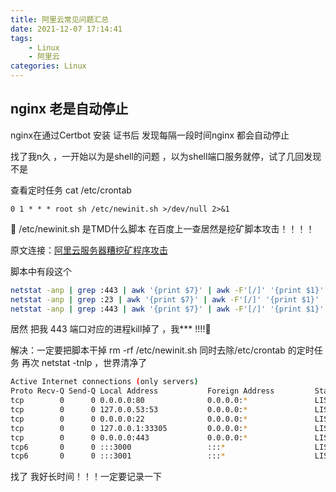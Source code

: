 ```yaml
---
title: 阿里云常见问题汇总
date: 2021-12-07 17:14:41
tags:
	- Linux 
	- 阿里云
categories: Linux 
---
```



## nginx 老是自动停止

nginx在通过Certbot 安装 证书后 发现每隔一段时间nginx 都会自动停止

找了我n久 ，一开始以为是shell的问题 ，以为shell端口服务就停，试了几回发现不是

查看定时任务    cat  /etc/crontab

```
0 1 * * * root sh /etc/newinit.sh >/dev/null 2>&1
```

💢 /etc/newinit.sh  是TMD什么脚本 
在百度上一查居然是挖矿脚本攻击！！！！

原文连接：[阿里云服务器糟挖矿程序攻击](https://blog.csdn.net/HoneyYHQ9988/article/details/113705159)

脚本中有段这个

```sh
netstat -anp | grep :443 | awk '{print $7}' | awk -F'[/]' '{print $1}' | grep -v "-" | xargs -I % kill -9 %
netstat -anp | grep :23 | awk '{print $7}' | awk -F'[/]' '{print $1}' | grep -v "-" | xargs -I % kill -9 %
netstat -anp | grep :443 | awk '{print $7}' | awk -F'[/]' '{print $1}' | grep -v "-" | xargs -I % kill -9 %
```

居然 把我 443 端口对应的进程kill掉了 ，我*** !!!!💢

解决：一定要把脚本干掉  rm -rf /etc/newinit.sh  同时去除/etc/crontab 的定时任务
再次 netstat -tnlp ，世界清净了

```bash
Active Internet connections (only servers)
Proto Recv-Q Send-Q Local Address           Foreign Address         State       PID/Program name    
tcp        0      0 0.0.0.0:80              0.0.0.0:*               LISTEN      396237/nginx: worke 
tcp        0      0 127.0.0.53:53           0.0.0.0:*               LISTEN      423/systemd-resolve 
tcp        0      0 0.0.0.0:22              0.0.0.0:*               LISTEN      545/sshd: /usr/sbin 
tcp        0      0 127.0.0.1:33305         0.0.0.0:*               LISTEN      665587/node         
tcp        0      0 0.0.0.0:443             0.0.0.0:*               LISTEN      396237/nginx: worke 
tcp6       0      0 :::3000                 :::*                    LISTEN      2300247/node /root/ 
tcp6       0      0 :::3001                 :::*                    LISTEN      2365081/node /root/
```

找了 我好长时间！！！一定要记录一下